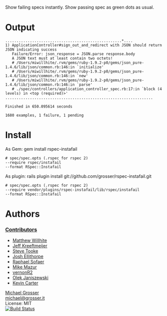 Show failing specs instantly. Show passing spec as green dots as usual.

Output
======
    ....................................................*....
    1) ApplicationController#sign_out_and_redirect with JSON should return JSON indicating success
       Failure/Error: json_response = JSON.parse response.body
       A JSON text must at least contain two octets!
       # /Users/miwillhite/.rvm/gems/ruby-1.9.2-p0/gems/json_pure-1.4.6/lib/json/common.rb:146:in `initialize'
       # /Users/miwillhite/.rvm/gems/ruby-1.9.2-p0/gems/json_pure-1.4.6/lib/json/common.rb:146:in `new'
       # /Users/miwillhite/.rvm/gems/ruby-1.9.2-p0/gems/json_pure-1.4.6/lib/json/common.rb:146:in `parse'
       # ./spec/controllers/application_controller_spec.rb:17:in `block (4 levels) in <top (required)>'
    ..................................................................

    Finished in 650.095614 seconds

    1680 examples, 1 failure, 1 pending



Install
=======
As Gem:
    gem install rspec-instafail

    # spec/spec.opts (.rspec for rspec 2)
    --require rspec/instafail
    --format RSpec::Instafail

As plugin:
    rails plugin install git://github.com/grosser/rspec-instafail.git

    # spec/spec.opts (.rspec for rspec 2)
    --require vendor/plugins/rspec-instafail/lib/rspec/instafail
    --format RSpec::Instafail

Authors
=======

### [Contributors](http://github.com/grosser/rspec-instafail/contributors)
 - [Matthew Willhite](http://github.com/miwillhite)
 - [Jeff Kreeftmeijer](http://jeffkreeftmeijer.com)
 - [Steve Tooke](http://tooky.github.com)
 - [Josh Ellithorpe](https://github.com/zquestz)
 - [Raphael Sofaer](https://github.com/rsofaer)
 - [Mike Mazur](https://github.com/mikem)
 - [vernonR2](https://github.com/vernonR2)
 - [Olek Janiszewski](https://github.com/exviva)
 - [Kevin Carter](https://github.com/DexterTheDragon)

[Michael Grosser](http://grosser.it)<br/>
michael@grosser.it<br/>
License: MIT<br/>
[![Build Status](https://travis-ci.org/grosser/rspec-instafail.png)](https://travis-ci.org/grosser/rspec-instafail)

